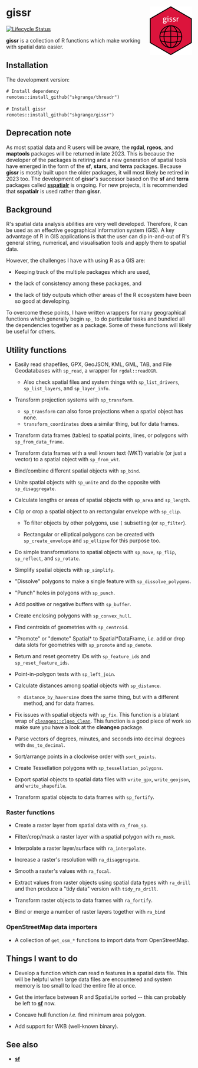 # **gissr** <a href='https://github.com/skgrange/gissr'><img src='man/figures/logo.png' align="right" height="131.5" /></a>

[![Lifecycle Status](https://img.shields.io/badge/lifecycle-maturing-blue.svg)](https://www.tidyverse.org/lifecycle/)

**gissr** is a collection of R functions which make working with spatial data easier.

## Installation

The development version: 

```
# Install dependency
remotes::install_github("skgrange/threadr")

# Install gissr
remotes::install_github("skgrange/gissr")
```

## Deprecation note

As most spatial data and R users will be aware, the **rgdal**, **rgeos**, and **maptools** packages will be returned in late 2023. This is because the developer of the packages is retiring and a new generation of spatial tools have emerged in the form of the **sf**, **stars**, and **terra** packages. Because **gissr** is mostly built upon the older packages, it will most likely be retired in 2023 too. The development of **gissr**'s successor based on the **sf** and  **terra** packages called [**sspatialr**](https://github.com/skgrange/sspatialr) is ongoing. For new projects, it is recommended that **sspatialr** is used rather than **gissr**.

## Background

R's spatial data analysis abilities are very well developed. Therefore, R can be used as an effective geographical information system (GIS). A key advantage of R in GIS applications is that the user can dip in-and-out of R's general string, numerical, and visualisation tools and apply them to spatial data.

However, the challenges I have with using R as a GIS are:

  - Keeping track of the multiple packages which are used,
  
  - the lack of consistency among these packages, and
  
  - the lack of tidy outputs which other areas of the R ecosystem have been so good at developing. 
  
To overcome these points, I have written wrappers for many geographical functions which generally begin `sp_` to do particular tasks and bundled all the dependencies together as a package. Some of these functions will likely be useful for others. 

## Utility functions

  - Easily read shapefiles, GPX, GeoJSON, KML, GML, TAB, and File Geodatabases with `sp_read`, a wrapper for `rgdal::readOGR`.
    - Also check spatial files and system things with `sp_list_drivers`, `sp_list_layers`, and `sp_layer_info`. 
    
  - Transform projection systems with `sp_transform`.
    - `sp_transform` can also force projections when a spatial object has none.
    - `transform_coordinates` does a similar thing, but for data frames.
    
  - Transform data frames (tables) to spatial points, lines, or polygons with `sp_from_data_frame`. 
  
  - Transform data frames with a well known text (WKT) variable (or just a vector) to a spatial object with `sp_from_wkt`.
  
  - Bind/combine different spatial objects with `sp_bind`. 
  
  - Unite spatial objects with `sp_unite` and do the opposite with `sp_disaggregate`. 
  
  - Calculate lengths or areas of spatial objects with `sp_area` and `sp_length`.
  
  - Clip or crop a spatial object to an rectangular envelope with `sp_clip`. 
  
    - To filter objects by other polygons, use `[` subsetting (or `sp_filter`). 
    
    - Rectangular or elliptical polygons can be created with `sp_create_envelope` and `sp_ellipse` for this purpose too. 
    
  - Do simple transformations to spatial objects with `sp_move`, `sp_flip`, `sp_reflect`, and `sp_rotate`. 
  
  - Simplify spatial objects with `sp_simplify`.
  
  - "Dissolve" polygons to make a single feature with `sp_dissolve_polygons`.
  
  - "Punch" holes in polygons with `sp_punch`. 
  
  - Add positive or negative buffers with `sp_buffer`.
  
  - Create enclosing polygons with `sp_convex_hull`.
  
  - Find centroids of geometries with `sp_centroid`. 
  
  - "Promote" or "demote" Spatial\* to Spatial\*DataFrame, *i.e.* add or drop data slots for geometries with `sp_promote` and `sp_demote`. 
  
  - Return and reset geometry IDs with `sp_feature_ids` and `sp_reset_feature_ids`.
  
  - Point-in-polygon tests with `sp_left_join`.
  
  - Calculate distances among spatial objects with `sp_distance`.
    - `distance_by_haversine` does the same thing, but with a different method, and for data frames.
    
  - Fix issues with spatial objects with `sp_fix`. This function is a blatant wrap of [`cleangeo::clgeo_Clean`](https://github.com/eblondel/cleangeo). This function is a good piece of work so make sure you have a look at the **cleangeo** package.
  
  - Parse vectors of degrees, minutes, and seconds into decimal degrees with `dms_to_decimal`. 
  
  - Sort/arrange points in a clockwise order with `sort_points`. 
  
  - Create Tessellation polygons with `sp_tessellation_polygons`. 
  
  - Export spatial objects to spatial data files with `write_gpx`, `write_geojson`, and `write_shapefile`. 
  
  - Transform spatial objects to data frames with `sp_fortify`. 
  
### Raster functions

  - Create a raster layer from spatial data with `ra_from_sp`. 
  
  - Filter/crop/mask a raster layer with a spatial polygon with `ra_mask`. 
  
  - Interpolate a raster layer/surface with `ra_interpolate`. 
  
  - Increase a raster's resolution with `ra_disaggregate`. 
  
  - Smooth a raster's values with `ra_focal`.
  
  - Extract values from raster objects using spatial data types with `ra_drill` and then produce a "tidy data" version with `tidy_ra_drill`.
  
  - Transform raster objects to data frames with `ra_fortify`.
  
  - Bind or merge a number of raster layers together with `ra_bind` 
  
### OpenStreetMap data importers

  - A collection of `get_osm_*` functions to import data from OpenStreetMap. 

## Things I want to do

  - Develop a function which can read *n* features in a spatial data file. This will be helpful when large data files are encountered and system memory is too small to load the entire file at once. 
  
  - Get the interface between R and SpatiaLite sorted -- this can probably be left to [**sf**](https://github.com/r-spatial/sf) now.
  
  - Concave hull function *i.e.* find minimum area polygon.  
  
  - Add support for WKB (well-known binary). 

## See also

  - [**sf**](https://github.com/r-spatial/sf)
  